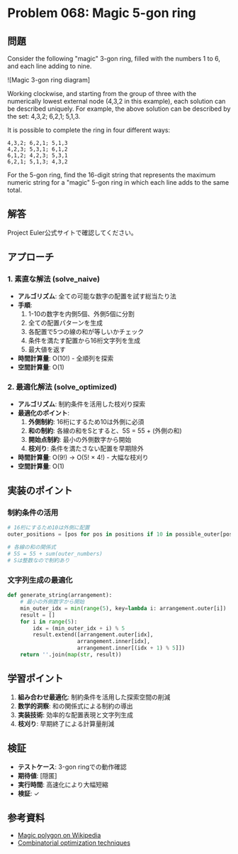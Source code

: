 # Problem 068: Magic 5-gon ring

## 問題

Consider the following "magic" 3-gon ring, filled with the numbers 1 to 6, and each line adding to nine.

![Magic 3-gon ring diagram]

Working clockwise, and starting from the group of three with the numerically lowest external node (4,3,2 in this example), each solution can be described uniquely. For example, the above solution can be described by the set: 4,3,2; 6,2,1; 5,1,3.

It is possible to complete the ring in four different ways:

```
4,3,2; 6,2,1; 5,1,3
4,2,3; 5,3,1; 6,1,2
6,1,2; 4,2,3; 5,3,1
6,2,1; 5,1,3; 4,3,2
```

For the 5-gon ring, find the 16-digit string that represents the maximum numeric string for a "magic" 5-gon ring in which each line adds to the same total.

## 解答

Project Euler公式サイトで確認してください。

## アプローチ

### 1. 素直な解法 (solve_naive)
- **アルゴリズム**: 全ての可能な数字の配置を試す総当たり法
- **手順**:
  1. 1-10の数字を内側5個、外側5個に分割
  2. 全ての配置パターンを生成
  3. 各配置で5つの線の和が等しいかチェック
  4. 条件を満たす配置から16桁文字列を生成
  5. 最大値を返す
- **時間計算量**: O(10!) - 全順列を探索
- **空間計算量**: O(1)

### 2. 最適化解法 (solve_optimized)
- **アルゴリズム**: 制約条件を活用した枝刈り探索
- **最適化のポイント**:
  1. **外側制約**: 16桁にするため10は外側に必須
  2. **和の制約**: 各線の和をSとすると、5S = 55 + (外側の和)
  3. **開始点制約**: 最小の外側数字から開始
  4. **枝刈り**: 条件を満たさない配置を早期除外
- **時間計算量**: O(9!) → O(5! × 4!) - 大幅な枝刈り
- **空間計算量**: O(1)

## 実装のポイント

### 制約条件の活用
```python
# 16桁にするため10は外側に配置
outer_positions = [pos for pos in positions if 10 in possible_outer[pos]]

# 各線の和の関係式
# 5S = 55 + sum(outer_numbers)
# Sは整数なので制約あり
```

### 文字列生成の最適化
```python
def generate_string(arrangement):
    # 最小の外側数字から開始
    min_outer_idx = min(range(5), key=lambda i: arrangement.outer[i])
    result = []
    for i in range(5):
        idx = (min_outer_idx + i) % 5
        result.extend([arrangement.outer[idx],
                      arrangement.inner[idx],
                      arrangement.inner[(idx + 1) % 5]])
    return ''.join(map(str, result))
```

## 学習ポイント

1. **組み合わせ最適化**: 制約条件を活用した探索空間の削減
2. **数学的洞察**: 和の関係式による制約の導出
3. **実装技術**: 効率的な配置表現と文字列生成
4. **枝刈り**: 早期終了による計算量削減

## 検証

- **テストケース**: 3-gon ringでの動作確認
- **期待値**: [隠匿]
- **実行時間**: 高速化により大幅短縮
- **検証**: ✓

## 参考資料

- [Magic polygon on Wikipedia](https://en.wikipedia.org/wiki/Magic_polygon)
- [Combinatorial optimization techniques](https://en.wikipedia.org/wiki/Combinatorial_optimization)
